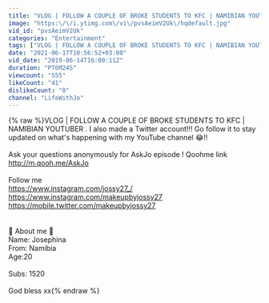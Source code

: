 ```yaml
---
title: "VLOG | FOLLOW A COUPLE OF BROKE STUDENTS TO KFC | NAMIBIAN YOUTUBER"
image: "https:\/\/i.ytimg.com\/vi\/pvsAeimV2Uk\/hqdefault.jpg"
vid_id: "pvsAeimV2Uk"
categories: "Entertainment"
tags: ["VLOG | FOLLOW A COUPLE OF BROKE STUDENTS TO KFC | NAMIBIAN YOUTUBER","Namibian youtuber","Best Namibian youtuber"]
date: "2021-06-17T10:56:52+03:00"
vid_date: "2019-06-14T16:00:11Z"
duration: "PT6M24S"
viewcount: "555"
likeCount: "41"
dislikeCount: "0"
channel: "LifeWithJo"
---
```

{% raw %}VLOG | FOLLOW A COUPLE OF BROKE STUDENTS TO KFC | NAMIBIAN YOUTUBER . I also made a Twitter account!!! Go follow it to stay updated on what's happening with my YouTube channel 😂!!<br /><br />Ask your questions anonymously for AskJo episode ! Qoohme link<br /><a rel="nofollow" target="blank" href="http://m.qooh.me/AskJo">http://m.qooh.me/AskJo</a><br /><br />Follow me <br /><a rel="nofollow" target="blank" href="https://www.instagram.com/jossy27_/">https://www.instagram.com/jossy27_/</a><br /><a rel="nofollow" target="blank" href="https://www.instagram.com/makeupbyjossy27">https://www.instagram.com/makeupbyjossy27</a><br /><a rel="nofollow" target="blank" href="https://mobile.twitter.com/makeupbyjossy27">https://mobile.twitter.com/makeupbyjossy27</a><br /><br /><br />🌸 About me 🌸<br />Name: Josephina <br />From: Namibia<br />Age:20<br /><br />Subs: 1520<br /><br />God bless xx{% endraw %}
